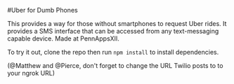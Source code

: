 #Uber for Dumb Phones

This provides a way for those without smartphones to request Uber rides. It provides a SMS interface that can be accessed from any text-messaging capable device. Made at PennAppsXII. 

To try it out, clone the repo then run `npm install` to install dependencies. 

(@Matthew and @Pierce, don't forget to change the URL Twilio posts to to your ngrok URL)
